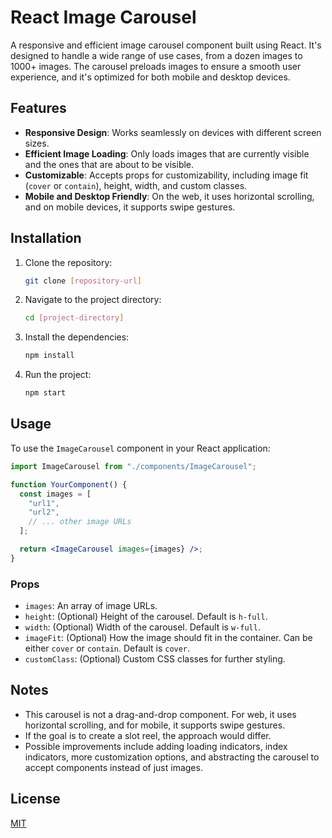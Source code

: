 # React Image Carousel

A responsive and efficient image carousel component built using React. It's designed to handle a wide range of use cases, from a dozen images to 1000+ images. The carousel preloads images to ensure a smooth user experience, and it's optimized for both mobile and desktop devices.

## Features

- **Responsive Design**: Works seamlessly on devices with different screen sizes.
- **Efficient Image Loading**: Only loads images that are currently visible and the ones that are about to be visible.
- **Customizable**: Accepts props for customizability, including image fit (`cover` or `contain`), height, width, and custom classes.
- **Mobile and Desktop Friendly**: On the web, it uses horizontal scrolling, and on mobile devices, it supports swipe gestures.

## Installation

1. Clone the repository:

   ```bash
   git clone [repository-url]
   ```

2. Navigate to the project directory:

   ```bash
   cd [project-directory]
   ```

3. Install the dependencies:

   ```bash
   npm install
   ```

4. Run the project:
   ```bash
   npm start
   ```

## Usage

To use the `ImageCarousel` component in your React application:

```jsx
import ImageCarousel from "./components/ImageCarousel";

function YourComponent() {
  const images = [
    "url1",
    "url2",
    // ... other image URLs
  ];

  return <ImageCarousel images={images} />;
}
```

### Props

- `images`: An array of image URLs.
- `height`: (Optional) Height of the carousel. Default is `h-full`.
- `width`: (Optional) Width of the carousel. Default is `w-full`.
- `imageFit`: (Optional) How the image should fit in the container. Can be either `cover` or `contain`. Default is `cover`.
- `customClass`: (Optional) Custom CSS classes for further styling.

## Notes

- This carousel is not a drag-and-drop component. For web, it uses horizontal scrolling, and for mobile, it supports swipe gestures.
- If the goal is to create a slot reel, the approach would differ.
- Possible improvements include adding loading indicators, index indicators, more customization options, and abstracting the carousel to accept components instead of just images.

## License

[MIT](LICENSE)
